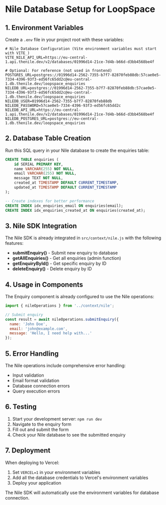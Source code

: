# Nile Database Setup for LoopSpace

## 1. Environment Variables

Create a `.env` file in your project root with these variables:

```env
# Nile Database Configuration (Vite environment variables must start with VITE_)
VITE_NILE_API_URL=https://eu-central-1.api.thenile.dev/v2/databases/01996d14-21ce-7d4b-b66d-d3bb4568be4f

# Optional: For reference (not used in frontend)
POSTGRES_URL=postgres://01996d14-2562-7355-b7f7-82870feb88db:57cae0e5-7334-4396-93f3-ed56fc65dd2c@eu-central-1.db.thenile.dev/loopspace_enquiries
NILEDB_URL=postgres://01996d14-2562-7355-b7f7-82870feb88db:57cae0e5-7334-4396-93f3-ed56fc65dd2c@eu-central-1.db.thenile.dev/loopspace_enquiries
NILEDB_USER=01996d14-2562-7355-b7f7-82870feb88db
NILEDB_PASSWORD=57cae0e5-7334-4396-93f3-ed56fc65dd2c
NILEDB_API_URL=https://eu-central-1.api.thenile.dev/v2/databases/01996d14-21ce-7d4b-b66d-d3bb4568be4f
NILEDB_POSTGRES_URL=postgres://eu-central-1.db.thenile.dev/loopspace_enquiries
```

## 2. Database Table Creation

Run this SQL query in your Nile database to create the enquiries table:

```sql
CREATE TABLE enquiries (
    id SERIAL PRIMARY KEY,
    name VARCHAR(255) NOT NULL,
    email VARCHAR(255) NOT NULL,
    message TEXT NOT NULL,
    created_at TIMESTAMP DEFAULT CURRENT_TIMESTAMP,
    updated_at TIMESTAMP DEFAULT CURRENT_TIMESTAMP
);

-- Create indexes for better performance
CREATE INDEX idx_enquiries_email ON enquiries(email);
CREATE INDEX idx_enquiries_created_at ON enquiries(created_at);
```

## 3. Nile SDK Integration

The Nile SDK is already integrated in `src/context/nile.js` with the following features:

- **submitEnquiry()** - Submit new enquiry to database
- **getAllEnquiries()** - Get all enquiries (admin function)
- **getEnquiryById()** - Get specific enquiry by ID
- **deleteEnquiry()** - Delete enquiry by ID

## 4. Usage in Components

The Enquiry component is already configured to use the Nile operations:

```javascript
import { nileOperations } from '../context/nile';

// Submit enquiry
const result = await nileOperations.submitEnquiry({
  name: 'John Doe',
  email: 'john@example.com',
  message: 'Hello, I need help with...'
});
```

## 5. Error Handling

The Nile operations include comprehensive error handling:
- Input validation
- Email format validation
- Database connection errors
- Query execution errors

## 6. Testing

1. Start your development server: `npm run dev`
2. Navigate to the enquiry form
3. Fill out and submit the form
4. Check your Nile database to see the submitted enquiry

## 7. Deployment

When deploying to Vercel:
1. Set `VERCEL=1` in your environment variables
2. Add all the database credentials to Vercel's environment variables
3. Deploy your application

The Nile SDK will automatically use the environment variables for database connection.
